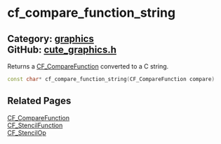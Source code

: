 # cf_compare_function_string

Category: [graphics](https://github.com/RandyGaul/cute_framework/blob/master/docs/api_reference?id=graphics)  
GitHub: [cute_graphics.h](https://github.com/RandyGaul/cute_framework/blob/master/include/cute_graphics.h)  
---

Returns a [CF_CompareFunction](https://github.com/RandyGaul/cute_framework/blob/master/docs/graphics/cf_comparefunction.md) converted to a C string.

```cpp
const char* cf_compare_function_string(CF_CompareFunction compare)
```

## Related Pages

[CF_CompareFunction](https://github.com/RandyGaul/cute_framework/blob/master/docs/graphics/cf_comparefunction.md)  
[CF_StencilFunction](https://github.com/RandyGaul/cute_framework/blob/master/docs/graphics/cf_stencilfunction.md)  
[CF_StencilOp](https://github.com/RandyGaul/cute_framework/blob/master/docs/graphics/cf_stencilop.md)  
